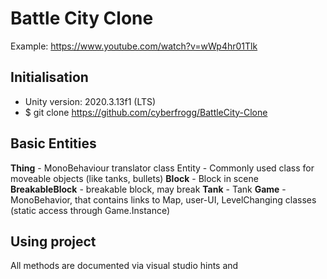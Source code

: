 # Battle City Clone
Example: https://www.youtube.com/watch?v=wWp4hr01Tlk

## Initialisation
- Unity version: 2020.3.13f1 (LTS)
- $ git clone https://github.com/cyberfrogg/BattleCity-Clone

## Basic Entities
**Thing** - MonoBehaviour translator class
Entity - Commonly used class for moveable objects (like tanks, bullets)
**Block** - Block in scene
**BreakableBlock** - breakable block, may break
**Tank** - Tank
**Game** - MonoBehavior, that contains links to Map, user-UI, LevelChanging classes (static access through Game.Instance)

## Using project
All methods are documented via visual studio hints and <summary>
